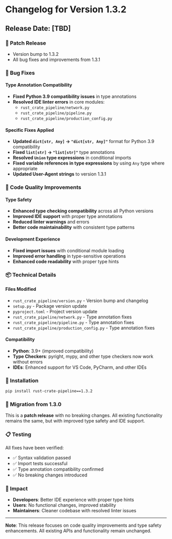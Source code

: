 # Changelog for Version 1.3.2

## Release Date: [TBD]

### 🚀 Patch Release

- Version bump to 1.3.2
- All bug fixes and improvements from 1.3.1

### 🐛 Bug Fixes

#### Type Annotation Compatibility
- **Fixed Python 3.9 compatibility issues** in type annotations
- **Resolved IDE linter errors** in core modules:
  - `rust_crate_pipeline/network.py`
  - `rust_crate_pipeline/pipeline.py` 
  - `rust_crate_pipeline/production_config.py`

#### Specific Fixes Applied
- **Updated `dict[str, Any]` → `"dict[str, Any]"`** format for Python 3.9 compatibility
- **Fixed `list[str]` → `"list[str]"`** type annotations
- **Resolved `Union` type expressions** in conditional imports
- **Fixed variable references in type expressions** by using `Any` type where appropriate
- **Updated User-Agent strings** to version 1.3.1

### 🔧 Code Quality Improvements

#### Type Safety
- **Enhanced type checking compatibility** across all Python versions
- **Improved IDE support** with proper type annotations
- **Reduced linter warnings** and errors
- **Better code maintainability** with consistent type patterns

#### Development Experience
- **Fixed import issues** with conditional module loading
- **Improved error handling** in type-sensitive operations
- **Enhanced code readability** with proper type hints

### 📦 Technical Details

#### Files Modified
- `rust_crate_pipeline/version.py` - Version bump and changelog
- `setup.py` - Package version update
- `pyproject.toml` - Project version update
- `rust_crate_pipeline/network.py` - Type annotation fixes
- `rust_crate_pipeline/pipeline.py` - Type annotation fixes
- `rust_crate_pipeline/production_config.py` - Type annotation fixes

#### Compatibility
- **Python**: 3.9+ (improved compatibility)
- **Type Checkers**: pyright, mypy, and other type checkers now work without errors
- **IDEs**: Enhanced support for VS Code, PyCharm, and other IDEs

### 🚀 Installation

```bash
pip install rust-crate-pipeline==1.3.2
```

### 🔄 Migration from 1.3.0

This is a **patch release** with no breaking changes. All existing functionality remains the same, but with improved type safety and IDE support.

### 📋 Testing

All fixes have been verified:
- ✅ Syntax validation passed
- ✅ Import tests successful
- ✅ Type annotation compatibility confirmed
- ✅ No breaking changes introduced

### 🎯 Impact

- **Developers**: Better IDE experience with proper type hints
- **Users**: No functional changes, improved stability
- **Maintainers**: Cleaner codebase with resolved linter issues

---

**Note**: This release focuses on code quality improvements and type safety enhancements. All existing APIs and functionality remain unchanged. 